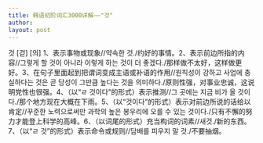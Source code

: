 ```yaml
---
title: 韩语初阶词汇3000详解——"것" 
author:
layout: post
---
```

<p>것 [걷] [의] 1、表示事物或现象//약속한 것./约好的事情。2、表示前边所指的内容//그렇게 할 것이 아니라 이렇게 하는 것이 더 좋겠다./那样做不太好，这样做更好。3、在句子里面起到把谓词变成主语或补语的作用//원칙성이 강하고 사업에 충실하다는 것은 곧 당성이 그만큼 높다는 것을 의미하다./原则性强，对事业忠诚，这说明党性也很强。4、（以“ㄹ 것이다”的形式）表示推测//그 곳에는 지금 비가 올 것이다./那个地方现在大概在下雨。5、（以“것이다”的形式）表示对前边所说的话给以肯定//꾸준한 노력으로써만 과학의 높은 봉우리에 오를 수 있는 것이다./只有不懈的努力才能登上科学的高峰。6、（以词尾的形式）充当构词的词素//새것./新的东西。7、（以“ㄹ 것”的形式）表示命令或规则//담배를 피우지 말 것./不要抽烟。</p>
